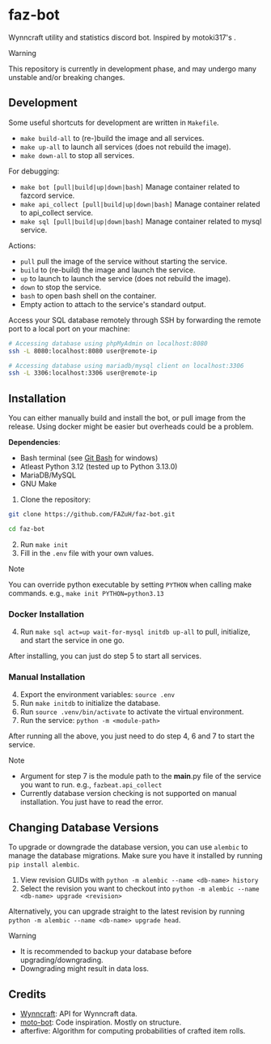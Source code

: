 # faz-bot

Wynncraft utility and statistics discord bot. Inspired by motoki317's .

> [!WARNING]
> This repository is currently in development phase, and may undergo many unstable and/or breaking changes.

## Development

Some useful shortcuts for development are written in `Makefile`.

- `make build-all` to (re-)build the image and all services.
- `make up-all` to launch all services (does not rebuild the image).
- `make down-all` to stop all services.

For debugging:

- `make bot [pull|build|up|down|bash]` Manage container related to fazcord service.
- `make api_collect [pull|build|up|down|bash]` Manage container related to api_collect service.
- `make sql [pull|build|up|down|bash]` Manage container related to mysql service.

Actions:

- `pull` pull the image of the service without starting the service.
- `build` to (re-build) the image and launch the service.
- `up` to launch to launch the service (does not rebuild the image).
- `down` to stop the service.
- `bash` to open bash shell on the container.
- Empty action to attach to the service's standard output.

Access your SQL database remotely through SSH by forwarding the remote port to a local port on your machine:

```sh
# Accessing database using phpMyAdmin on localhost:8080
ssh -L 8080:localhost:8080 user@remote-ip

# Accessing database using mariadb/mysql client on localhost:3306
ssh -L 3306:localhost:3306 user@remote-ip
```

## Installation

You can either manually build and install the bot, or pull image from the release.
Using docker might be easier but overheads could be a problem.

**Dependencies**:
- Bash terminal (see [Git Bash](https://git-scm.com/downloads) for windows)
- Atleast Python 3.12 (tested up to Python 3.13.0)
- MariaDB/MySQL
- GNU Make

1. Clone the repository:

```sh
git clone https://github.com/FAZuH/faz-bot.git

cd faz-bot
```
2. Run `make init`
3. Fill in the `.env` file with your own values.

> [!NOTE]
> You can override python executable by setting `PYTHON` when calling make commands. e.g., `make init PYTHON=python3.13`

### Docker Installation

4. Run `make sql act=up wait-for-mysql initdb up-all` to pull, initialize, and start the service in one go.

After installing, you can just do step 5 to start all services.

### Manual Installation

4. Export the environment variables: `source .env`
5. Run `make initdb` to initialize the database.
6. Run `source .venv/bin/activate` to activate the virtual environment.
7. Run the service: `python -m <module-path>`

After running all the above, you just need to do step 4, 6 and 7 to start the service.

> [!NOTE]
> - Argument for step 7 is the module path to the __main__.py file of the service you want to run. e.g., `fazbeat.api_collect`
> - Currently database version checking is not supported on manual installation. You just have to read the error.

## Changing Database Versions

To upgrade or downgrade the database version, you can use `alembic` to manage the database migrations. Make sure you have it installed by running `pip install alembic`.

1. View revision GUIDs with `python -m alembic --name <db-name> history`
2. Select the revision you want to checkout into `python -m alembic --name <db-name> upgrade <revision>`

Alternatively, you can upgrade straight to the latest revision by running `python -m alembic --name <db-name> upgrade head`.

> [!WARNING]
> - It is recommended to backup your database before upgrading/downgrading.
> - Downgrading might result in data loss.

## Credits

- [Wynncraft](https://wynncraft.com/): API for Wynncraft data.
- [moto-bot](https://github.com/motoki317/moto-bot/blob/master/README.md): Code inspiration. Mostly on structure.
- afterfive: Algorithm for computing probabilities of crafted item rolls.
